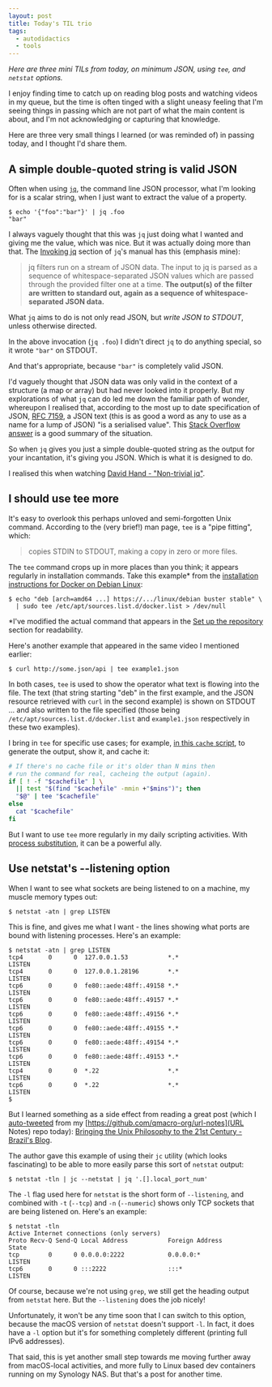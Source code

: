 ```yaml
---
layout: post
title: Today's TIL trio
tags:
  - autodidactics
  - tools
---
```


_Here are three mini TILs from today, on minimum JSON, using `tee`, and `netstat` options._

I enjoy finding time to catch up on reading blog posts and watching videos in my queue, but the time is often tinged with a slight uneasy feeling that I'm seeing things in passing which are not part of what the main content is about, and I'm not acknowledging or capturing that knowledge.

Here are three very small things I learned (or was reminded of) in passing today, and I thought I'd share them.

## A simple double-quoted string is valid JSON

Often when using [`jq`](https://stedolan.github.io/jq/), the command line JSON processor, what I'm looking for is a scalar string, when I just want to extract the value of a property.

```shell
$ echo '{"foo":"bar"}' | jq .foo
"bar"
```

I always vaguely thought that this was `jq` just doing what I wanted and giving me the value, which was nice. But it was actually doing more than that. The [Invoking jq](https://stedolan.github.io/jq/manual/#Invokingjq) section of `jq`'s manual has this (emphasis mine):

> jq filters run on a stream of JSON data. The input to jq is parsed as a sequence of whitespace-separated JSON values which are passed through the provided filter one at a time. **The output(s) of the filter are written to standard out, again as a sequence of whitespace-separated JSON data.**

What `jq` aims to do is not only read JSON, but _write JSON to STDOUT_, unless otherwise directed.

In the above invocation (`jq .foo`) I didn't direct `jq` to do anything special, so it wrote `"bar"` on STDOUT.

And that's appropriate, because `"bar"` is completely valid JSON.

I'd vaguely thought that JSON data was only valid in the context of a structure (a map or array) but had never looked into it properly. But my explorations of what `jq` can do led me down the familiar path of wonder, whereupon I realised that, according to the most up to date specification of JSON, [RFC 7159](http://www.ietf.org/rfc/rfc7159.txt), a JSON text (this is as good a word as any to use as a name for a lump of JSON) "is a serialised value". This [Stack Overflow answer](https://stackoverflow.com/questions/7487869/is-this-simple-string-considered-valid-json/7487892#7487892) is a good summary of the situation.

So when `jq` gives you just a simple double-quoted string as the output for your incantation, it's giving you JSON. Which is what it is designed to do.

I realised this when watching [David Hand - "Non-trivial jq"](https://www.youtube.com/watch?v=MvI6Z85EgVo).

## I should use tee more

It's easy to overlook this perhaps unloved and semi-forgotten Unix command. According to the (very brief!) man page, `tee` is a "pipe fitting", which:

> copies STDIN to STDOUT, making a copy in zero or more files.

The `tee` command crops up in more places than you think; it appears regularly in installation commands. Take this example\* from the [installation instructions for Docker on Debian Linux](https://docs.docker.com/engine/install/debian/):

```shell
$ echo "deb [arch=amd64 ...] https://.../linux/debian buster stable" \
  | sudo tee /etc/apt/sources.list.d/docker.list > /dev/null
```

\*I've modified the actual command that appears in the [Set up the repository](https://docs.docker.com/engine/install/debian/#set-up-the-repository) section for readability.

Here's another example that appeared in the same video I mentioned earlier:

```shell
$ curl http://some.json/api | tee example1.json
```

In both cases, `tee` is used to show the operator what text is flowing into the file. The text (that string starting "deb" in the first example, and the JSON resource retrieved with `curl` in the second example) is shown on STDOUT ... and also written to the file specified (those being `/etc/apt/sources.list.d/docker.list` and `example1.json` respectively in these two examples).

I bring in `tee` for specific use cases; for example, [in this `cache` script](https://github.com/qmacro/dotfiles/commit/2ce53780daf31f8f07681d74fa00b0a6e71602db#diff-65c9282a9859d16acdc87f650a575e909d6200072927fb266b769c4d0241f215R31-R38), to generate the output, show it, and cache it:

```bash
# If there's no cache file or it's older than N mins then
# run the command for real, cacheing the output (again).
if [ ! -f "$cachefile" ] \
  || test "$(find "$cachefile" -mmin +"$mins")"; then
  "$@" | tee "$cachefile"
else
  cat "$cachefile"
fi
```

But I want to use `tee` more regularly in my daily scripting activities. With [process substitution](https://tldp.org/LDP/abs/html/process-sub.html), it can be a powerful ally.

## Use netstat's --listening option

When I want to see what sockets are being listened to on a machine, my muscle memory types out:

```shell
$ netstat -atn | grep LISTEN
```

This is fine, and gives me what I want - the lines showing what ports are bound with listening processes. Here's an example:

```shell
$ netstat -atn | grep LISTEN
tcp4       0      0  127.0.0.1.53           *.*                    LISTEN
tcp4       0      0  127.0.0.1.28196        *.*                    LISTEN
tcp6       0      0  fe80::aede:48ff:.49158 *.*                    LISTEN
tcp6       0      0  fe80::aede:48ff:.49157 *.*                    LISTEN
tcp6       0      0  fe80::aede:48ff:.49156 *.*                    LISTEN
tcp6       0      0  fe80::aede:48ff:.49155 *.*                    LISTEN
tcp6       0      0  fe80::aede:48ff:.49154 *.*                    LISTEN
tcp6       0      0  fe80::aede:48ff:.49153 *.*                    LISTEN
tcp4       0      0  *.22                   *.*                    LISTEN
tcp6       0      0  *.22                   *.*                    LISTEN
$
```

But I learned something as a side effect from reading a great post (which I [auto-tweeted](/tweets/qmacro/status/1429463349239197701/) from my [https://github.com/qmacro-org/url-notes](URL Notes) repo today): [Bringing the Unix Philosophy to the 21st Century - Brazil's Blog](/tweets/qmacro/status/1429463349239197701/).

The author gave this example of using their `jc` utility (which looks fascinating) to be able to more easily parse this sort of `netstat` output:

```shell
$ netstat -tln | jc --netstat | jq '.[].local_port_num'
```

The `-l` flag used here for `netstat` is the short form of `--listening`, and combined with `-t` (`--tcp`) and `-n` (`--numeric`) shows only TCP sockets that are being listened on. Here's an example:

```shell
$ netstat -tln
Active Internet connections (only servers)
Proto Recv-Q Send-Q Local Address           Foreign Address         State
tcp        0      0 0.0.0.0:2222            0.0.0.0:*               LISTEN
tcp6       0      0 :::2222                 :::*                    LISTEN
```

Of course, because we're not using `grep`, we still get the heading output from `netstat` here. But the `--listening` does the job nicely!

Unfortunately, it won't be any time soon that I can switch to this option, because the macOS version of `netstat` doesn't support `-l`. In fact, it does have a `-l` option but it's for something completely different (printing full IPv6 addresses).

That said, this is yet another small step towards me moving further away from macOS-local activities, and more fully to Linux based dev containers running on my Synology NAS. But that's a post for another time.
